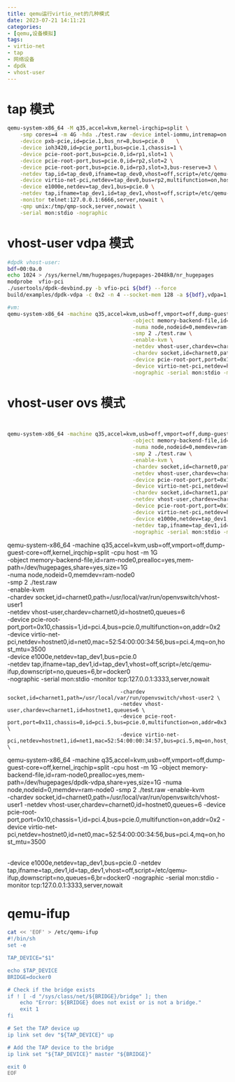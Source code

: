 ```yaml
---
title: qemu运行virtio_net的几种模式
date: 2023-07-21 14:11:21
categories:
- [qemu,设备模拟]
tags:
- virtio-net
- tap
- 网络设备
- dpdk
- vhost-user
---
```


# tap 模式
```sh
qemu-system-x86_64 -M q35,accel=kvm,kernel-irqchip=split \
    -smp cores=4 -m 4G -hda ./test.raw -device intel-iommu,intremap=on \
    -device pxb-pcie,id=pcie.1,bus_nr=8,bus=pcie.0    \
    -device ioh3420,id=pcie_port1,bus=pcie.1,chassis=1 \
    -device pcie-root-port,bus=pcie.0,id=rp1,slot=1 \
    -device pcie-root-port,bus=pcie.0,id=rp2,slot=2 \
    -device pcie-root-port,bus=pcie.0,id=rp3,slot=3,bus-reserve=3 \
    -netdev tap,id=tap_dev0,ifname=tap_dev0,vhost=off,script=/etc/qemu-ifup,downscript=no,queues=6,br=docker0 \
    -device virtio-net-pci,netdev=tap_dev0,bus=rp2,multifunction=on,host_mtu=3500,mrg_rxbuf=off \
    -device e1000e,netdev=tap_dev1,bus=pcie.0 \
    -netdev tap,ifname=tap_dev1,id=tap_dev1,vhost=off,script=/etc/qemu-ifup,downscript=no,queues=6,br=docker0 \
    -monitor telnet:127.0.0.1:6666,server,nowait \
    -qmp unix:/tmp/qmp-sock,server,nowait \
    -serial mon:stdio -nographic
```

# vhost-user vdpa 模式
```sh
#dpdk vhost-user:
bdf=00:0a.0
echo 1024 > /sys/kernel/mm/hugepages/hugepages-2048kB/nr_hugepages
modprobe  vfio-pci
./usertools/dpdk-devbind.py -b vfio-pci ${bdf} --force
build/examples/dpdk-vdpa -c 0x2 -n 4 --socket-mem 128 -a ${bdf},vdpa=1,sw-live-migration=1 --iova-mode=va --log-level=.,8 -- --iface /tmp/vdpa-socket --client

#vm:
qemu-system-x86_64 -machine q35,accel=kvm,usb=off,vmport=off,dump-guest-core=off,kernel_irqchip=split -cpu host -m 1G \
                                        -object memory-backend-file,id=ram-node0,prealloc=yes,mem-path=/dev/hugepages/dpdk-vdpa,share=yes,size=1G \
                                        -numa node,nodeid=0,memdev=ram-node0 \
                                        -smp 2 ./test.raw \
                                        -enable-kvm \
                                        -netdev vhost-user,chardev=charnet0,id=hostnet0,queues=6 \
                                        -chardev socket,id=charnet0,path=/tmp/vdpa-socket0,server=on \
                                        -device pcie-root-port,port=0x10,chassis=1,id=pci.4,bus=pcie.0,multifunction=on,addr=0x2 \
                                        -device virtio-net-pci,netdev=hostnet0,id=net0,mac=52:54:00:00:34:56,bus=pci.4,mq=on,host_mtu=3500 \
                                        -nographic -serial mon:stdio -monitor tcp:127.0.0.1:3333,server,nowait
```

# vhost-user ovs 模式
```sh


qemu-system-x86_64 -machine q35,accel=kvm,usb=off,vmport=off,dump-guest-core=off,kernel_irqchip=split -cpu host -m 1G \
                                        -object memory-backend-file,id=ram-node0,prealloc=yes,mem-path=/dev/hugepages/dpdk-vdpa,share=yes,size=1G \
                                        -numa node,nodeid=0,memdev=ram-node0 \
                                        -smp 2 ./test.raw \
                                        -enable-kvm \
                                        -chardev socket,id=charnet0,path=/usr/local/var/run/openvswitch/vhost-user1 \
                                        -netdev vhost-user,chardev=charnet0,id=hostnet0,queues=6 \
                                        -device pcie-root-port,port=0x10,chassis=1,id=pci.4,bus=pcie.0,multifunction=on,addr=0x2 \
                                        -device virtio-net-pci,netdev=hostnet0,id=net0,mac=52:54:00:00:34:56,bus=pci.4,mq=on,host_mtu=3500 \
                                        -chardev socket,id=charnet1,path=/usr/local/var/run/openvswitch/vhost-user2 \
                                        -netdev vhost-user,chardev=charnet1,id=hostnet1,queues=6 \
                                        -device pcie-root-port,port=0x11,chassis=0,id=pci.5,bus=pcie.0,multifunction=on,addr=0x3 \
                                        -device virtio-net-pci,netdev=hostnet1,id=net1,mac=52:54:00:00:34:57,bus=pci.5,mq=on,host_mtu=3500 \
                                        -device e1000e,netdev=tap_dev1,bus=pcie.0 \
                                        -netdev tap,ifname=tap_dev1,id=tap_dev1,vhost=off,script=/etc/qemu-ifup,downscript=no,queues=6,br=docker0 \
                                        -nographic -serial mon:stdio -monitor tcp:127.0.0.1:3333,server,nowait
```

qemu-system-x86_64 -machine q35,accel=kvm,usb=off,vmport=off,dump-guest-core=off,kernel_irqchip=split -cpu host -m 1G \
                                        -object memory-backend-file,id=ram-node0,prealloc=yes,mem-path=/dev/hugepages,share=yes,size=1G \
                                        -numa node,nodeid=0,memdev=ram-node0 \
                                        -smp 2 ./test.raw \
                                        -enable-kvm \
                                        -chardev socket,id=charnet0,path=/usr/local/var/run/openvswitch/vhost-user1 \
                                        -netdev vhost-user,chardev=charnet0,id=hostnet0,queues=6 \
                                        -device pcie-root-port,port=0x10,chassis=1,id=pci.4,bus=pcie.0,multifunction=on,addr=0x2 \
                                        -device virtio-net-pci,netdev=hostnet0,id=net0,mac=52:54:00:00:34:56,bus=pci.4,mq=on,host_mtu=3500 \
                                        -device e1000e,netdev=tap_dev1,bus=pcie.0 \
                                        -netdev tap,ifname=tap_dev1,id=tap_dev1,vhost=off,script=/etc/qemu-ifup,downscript=no,queues=6,br=docker0 \
                                        -nographic -serial mon:stdio -monitor tcp:127.0.0.1:3333,server,nowait


                                        -chardev socket,id=charnet1,path=/usr/local/var/run/openvswitch/vhost-user2 \
                                        -netdev vhost-user,chardev=charnet1,id=hostnet1,queues=6 \
                                        -device pcie-root-port,port=0x11,chassis=0,id=pci.5,bus=pcie.0,multifunction=on,addr=0x3 \
                                        -device virtio-net-pci,netdev=hostnet1,id=net1,mac=52:54:00:00:34:57,bus=pci.5,mq=on,host_mtu=3500 \

qemu-system-x86_64 -machine q35,accel=kvm,usb=off,vmport=off,dump-guest-core=off,kernel_irqchip=split -cpu host -m 1G                                         -object memory-backend-file,id=ram-node0,prealloc=yes,mem-path=/dev/hugepages/dpdk-vdpa,share=yes,size=1G                                         -numa node,nodeid=0,memdev=ram-node0                                         -smp 2 ./test.raw                                         -enable-kvm                                         \
-chardev socket,id=charnet0,path=/usr/local/var/run/openvswitch/vhost-user1   -netdev vhost-user,chardev=charnet0,id=hostnet0,queues=6   -device pcie-root-port,port=0x10,chassis=1,id=pci.4,bus=pcie.0,multifunction=on,addr=0x2   -device virtio-net-pci,netdev=hostnet0,id=net0,mac=52:54:00:00:34:56,bus=pci.4,mq=on,host_mtu=3500

\
-device e1000e,netdev=tap_dev1,bus=pcie.0   -netdev tap,ifname=tap_dev1,id=tap_dev1,vhost=off,script=/etc/qemu-ifup,downscript=no,queues=6,br=docker0   -nographic -serial mon:stdio -monitor tcp:127.0.0.1:3333,server,nowait

# qemu-ifup
```sh
cat << 'EOF' > /etc/qemu-ifup
#!/bin/sh
set -e

TAP_DEVICE="$1"

echo $TAP_DEVICE
BRIDGE=docker0

# Check if the bridge exists
if ! [ -d "/sys/class/net/${BRIDGE}/bridge" ]; then
    echo "Error: ${BRIDGE} does not exist or is not a bridge."
    exit 1
fi

# Set the TAP device up
ip link set dev "${TAP_DEVICE}" up

# Add the TAP device to the bridge
ip link set "${TAP_DEVICE}" master "${BRIDGE}"

exit 0
EOF
```